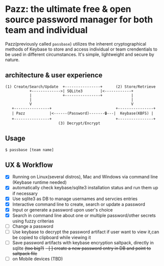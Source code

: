 # Pazz: the ultimate free & open source password manager for both team and individual

Pazz(previously called `passbase`) utilizes the inherent cryptographical methods of Keybase to store and access individual or team crendentials to be used in different circumstances. It's simple, lightweight and secure by nature.  

## architecture & user experience
```
(1) Create/Search/Update  +----------------+      (2) Store/Retrieve
           +------------->| SQLite3        |<------------+
           |              +----------------+             |
           |                                             |
           V                                             V
   +----------------+                             +----------------+
   | Pazz           |<------(Password)-------🔒---|  Keybase(KBFS) |
   +----------------+                             +----------------+
                        (3) Decrypt/Encrypt
```
## Usage

```
$ passbase [team name]

```

## UX & Workflow
- [x] Running on Linux(several distros), Mac and Windows via command line (Keybase runtime needed)
- [x] automatically check keybase/sqlite3 installation status and run them up if necessary
- [x] Use sqlite3 as DB to manage usernames and servcies entries
- [x] Interactive command line to create, search or update a password
- [x] Input or generate a password upon user's choice
- [x] Search in command line about one or multiple password/other secrets using fuzzy criterias
- [ ] Change a password
- [ ] Use keybase to decrypt the password artifact if user want to view it,can be copied to clipboard while viewing it
- [ ] Save password artifacts with keybase encryption saltpack, directly in sqlite ~~(too big?)~~
    ~~- [ ] create a new password entry in DB and point to saltpack file~~
- [ ] on Mobile devices (TBD)
